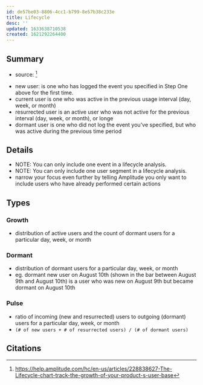 ```yaml
---
id: de57be03-8806-4cc1-b799-8e57b38c233e
title: Lifecycle
desc: ''
updated: 1633638710538
created: 1621292264400
---
```


## Summary
- source: [^1]
<!-- -->



- new user: is one who has logged the event you specified in Step One above for the first time. 
- current user is one who was active in the previous usage interval (day, week, or month)
- resurrected user is an active user who was not active for the previous interval (day, week, or month), or longe
- dormant user is one who did not log the event you've specified, but who was active during the previous time period

## Details
- NOTE: You can only include one event in a lifecycle analysis.
- NOTE: You can only include one user segment in a lifecycle analysis.
- narrow your focus even further by telling Amplitude you only want to include users who have already performed certain actions

## Types

### Growth
-  distribution of active users and the count of dormant users for a particular day, week, or month

### Dormant
- distribution of dormant users for a particular day, week, or month
- eg. dormant new user on August 10th (shown in the bar between August 9th and August 10th) is a user who was new on August 9th but became dormant on August 10th

### Pulse
- ratio of incoming (new and resurrected) users to outgoing (dormant) users for a particular day, week, or month
- `(# of new users + # of resurrected users) / (# of dormant users)`


## Citations
[^1]: https://help.amplitude.com/hc/en-us/articles/228838627-The-Lifecycle-chart-track-the-growth-of-your-product-s-user-base